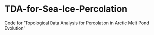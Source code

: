 # TDA-for-Sea-Ice-Percolation
Code for 'Topological Data Analysis for Percolation in Arctic Melt Pond Evolution'
